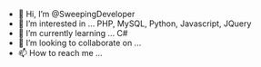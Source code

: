 - 👋 Hi, I’m @SweepingDeveloper
- 👀 I’m interested in ... PHP, MySQL, Python, Javascript, JQuery
- 🌱 I’m currently learning ... C#
- 💞️ I’m looking to collaborate on ...
- 📫 How to reach me ...

<!---
SweepingDeveloper/SweepingDeveloper is a ✨ special ✨ repository because its `README.md` (this file) appears on your GitHub profile.
You can click the Preview link to take a look at your changes.
--->
